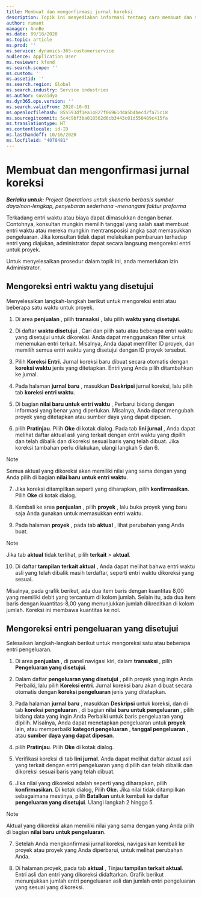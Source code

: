 ```yaml
---
title: Membuat dan mengonfirmasi jurnal koreksi
description: Topik ini menyediakan informasi tentang cara membuat dan mengonfirmasikan jurnal koreksi.
author: rumant
manager: AnnBe
ms.date: 09/18/2020
ms.topic: article
ms.prod: ''
ms.service: dynamics-365-customerservice
audience: Application User
ms.reviewer: kfend
ms.search.scope: ''
ms.custom: ''
ms.assetid: ''
ms.search.region: Global
ms.search.industry: Service industries
ms.author: suvaidya
ms.dyn365.ops.version: ''
ms.search.validFrom: 2020-10-01
ms.openlocfilehash: 855593df1ea14827f06961dda5b4becd2fa75c18
ms.sourcegitcommit: 5c4c9bf3ba018562d6cb3443c01d550489c415fa
ms.translationtype: HT
ms.contentlocale: id-ID
ms.lasthandoff: 10/16/2020
ms.locfileid: "4078481"
---
```

# <a name="create-and-confirm-correction-journals"></a>Membuat dan mengonfirmasi jurnal koreksi

_**Berlaku untuk:** Project Operations untuk skenario berbasis sumber daya/non-lengkap, penyebaran sederhana -menangani faktur proforma_

Terkadang entri waktu atau biaya dapat dimasukkan dengan benar. Contohnya, konsultan mungkin memilih tanggal yang salah saat membuat entri waktu atau mereka mungkin mentransposisi angka saat memasukkan pengeluaran. Jika konsultan tidak dapat melakukan pembaruan terhadap entri yang diajukan, administrator dapat secara langsung mengoreksi entri untuk proyek.

Untuk menyelesaikan prosedur dalam topik ini, anda memerlukan izin Administrator.

## <a name="correct-approved-time-entries"></a>Mengoreksi entri waktu yang disetujui     

Menyelesaikan langkah-langkah berikut untuk mengoreksi entri atau beberapa satu waktu untuk proyek.

1. Di area **penjualan** , pilih **transaksi** , lalu pilih **waktu yang disetujui**. 

2. Di daftar **waktu disetujui** , Cari dan pilih satu atau beberapa entri waktu yang disetujui untuk dikoreksi. Anda dapat menggunakan filter untuk menemukan entri terkait. Misalnya, Anda dapat memfilter ID proyek, dan memilih semua entri waktu yang disetujui dengan ID proyek tersebut.

3. Pilih **Koreksi Entri**. Jurnal koreksi baru dibuat secara otomatis dengan **koreksi waktu** jenis yang ditetapkan. Entri yang Anda pilih ditambahkan ke jurnal. 

4. Pada halaman **jurnal baru** , masukkan **Deskripsi** jurnal koreksi, lalu pilih tab **koreksi entri waktu**.  

5. Di bagian **nilai baru untuk entri waktu** , Perbarui bidang dengan informasi yang benar yang diperlukan. Misalnya, Anda dapat mengubah proyek yang ditetapkan atau sumber daya yang dapat dipesan.

6. pilih **Pratinjau**. Pilih **Oke** di kotak dialog. Pada tab **lini jurnal** , Anda dapat melihat daftar aktual asli yang terkait dengan entri waktu yang dipilih dan telah dibalik dan dikoreksi sesuai baris yang telah dibuat. Jika koreksi tambahan perlu dilakukan, ulangi langkah 5 dan 6. 

> [!NOTE]
> Semua aktual yang dikoreksi akan memiliki nilai yang sama dengan yang Anda pilih di bagian **nilai baru untuk entri waktu**.

7. Jika koreksi ditampilkan seperti yang diharapkan, pilih **konfirmasikan**. Pilih **Oke** di kotak dialog.

8. Kembali ke area **penjualan** , pilih **proyek** , lalu buka proyek yang baru saja Anda gunakan untuk memasukkan entri waktu. 

9. Pada halaman **proyek** , pada tab **aktual** , lihat perubahan yang Anda buat. 

> [!NOTE]
> Jika tab **aktual** tidak terlihat, pilih **terkait** > **aktual**.  

10. Di daftar **tampilan terkait aktual** , Anda dapat melihat bahwa entri waktu asli yang telah dibalik masih terdaftar, seperti entri waktu dikoreksi yang sesuai. 

Misalnya, pada grafik berikut, ada dua item baris dengan kuantitas 8,00 yang memiliki debit yang tercantum di kolom jumlah. Selain itu, ada dua item baris dengan kuantitas-8,00 yang menunjukkan jumlah dikreditkan di kolom jumlah. Koreksi ini membawa kuantitas ke nol.

 
## <a name="correct-approved-expense-entries"></a>Mengoreksi entri pengeluaran yang disetujui

Selesaikan langkah-langkah berikut untuk mengoreksi satu atau beberapa entri pengeluaran. 

1. Di area **penjualan** , di panel navigasi kiri, dalam **transaksi** , pilih **Pengeluaran yang disetujui**.

2. Dalam daftar **pengeluaran yang disetujui** , pilih proyek yang ingin Anda Perbaiki, lalu pilih **Koreksi entri**. Jurnal koreksi baru akan dibuat secara otomatis dengan **koreksi pengeluaran** jenis yang ditetapkan. 

3. Pada halaman **jurnal baru** , masukkan **Deskripsi** untuk koreksi, dan di tab **koreksi pengeluaran** , di bagian **nilai baru untuk pengeluaran** , pilih bidang data yang ingin Anda Perbaiki untuk baris pengeluaran yang dipilih. Misalnya, Anda dapat menetapkan pengeluaran untuk **proyek** lain, atau memperbaiki **kategori pengeluaran** , **tanggal pengeluaran** , atau **sumber daya yang dapat dipesan**.

4. pilih **Pratinjau**. Pilih **Oke** di kotak dialog. 

5. Verifikasi koreksi di tab **lini jurnal**. Anda dapat melihat daftar aktual asli yang terkait dengan entri pengeluaran yang dipilih dan telah dibalik dan dikoreksi sesuai baris yang telah dibuat.

6. Jika nilai yang dikoreksi adalah seperti yang diharapkan, pilih **konfirmasikan**. Di kotak dialog, Pilih **Oke.** Jika nilai tidak ditampilkan sebagaimana mestinya, pilih **Batalkan** untuk kembali ke daftar **pengeluaran yang disetujui**. Ulangi langkah 2 hingga 5. 

> [!NOTE]
> Aktual yang dikoreksi akan memiliki nilai yang sama dengan yang Anda pilih di bagian **nilai baru untuk pengeluaran**.

7. Setelah Anda mengkonfirmasi jurnal koreksi, navigasikan kembali ke proyek atau proyek yang Anda diperbarui, untuk melihat perubahan Anda.  

8. Di halaman proyek, pada tab **aktual** , Tinjau **tampilan terkait aktual**. Entri asli dan entri yang dikoreksi didaftarkan. Grafik berikut menunjukkan jumlah entri pengeluaran asli dan jumlah entri pengeluaran yang sesuai yang dikoreksi. 


